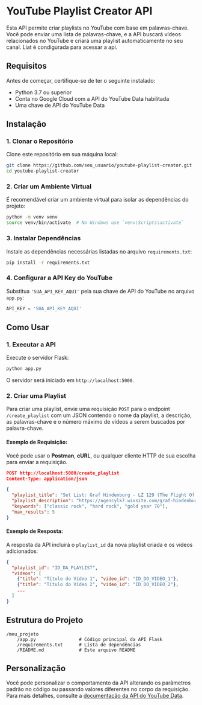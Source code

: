 # YouTube Playlist Creator API

Esta API permite criar playlists no YouTube com base em palavras-chave. Você pode enviar uma lista de palavras-chave, e a API buscará vídeos relacionados no YouTube e criará uma playlist automaticamente no seu canal. Liat é condigurada para acessar a api.

## Requisitos

Antes de começar, certifique-se de ter o seguinte instalado:

- Python 3.7 ou superior
- Conta no Google Cloud com a API do YouTube Data habilitada
- Uma chave de API do YouTube Data

## Instalação

### 1. Clonar o Repositório

Clone este repositório em sua máquina local:

```bash
git clone https://github.com/seu_usuario/youtube-playlist-creator.git
cd youtube-playlist-creator
```

### 2. Criar um Ambiente Virtual

É recomendável criar um ambiente virtual para isolar as dependências do projeto:

```bash
python -m venv venv
source venv/bin/activate  # No Windows use `venv\Scripts\activate`
```

### 3. Instalar Dependências

Instale as dependências necessárias listadas no arquivo `requirements.txt`:

```bash
pip install -r requirements.txt
```

### 4. Configurar a API Key do YouTube

Substitua `'SUA_API_KEY_AQUI'` pela sua chave de API do YouTube no arquivo `app.py`:

```python
API_KEY = 'SUA_API_KEY_AQUI'
```

## Como Usar

### 1. Executar a API

Execute o servidor Flask:

```bash
python app.py
```

O servidor será iniciado em `http://localhost:5000`.

### 2. Criar uma Playlist

Para criar uma playlist, envie uma requisição `POST` para o endpoint `/create_playlist` com um JSON contendo o nome da playlist, a descrição, as palavras-chave e o número máximo de vídeos a serem buscados por palavra-chave.

#### Exemplo de Requisição:

Você pode usar o **Postman**, **cURL**, ou qualquer cliente HTTP de sua escolha para enviar a requisição.

```json
POST http://localhost:5000/create_playlist
Content-Type: application/json

{
  "playlist_title": "Set List: Graf Hindenburg - LZ 129 (The Flight Of Songs)",
  "playlist_description": "https://agencylk7.wixsite.com/graf-hindenburg",
  "keywords": ["classic rock", "hard rock", "gold year 70"],
  "max_results": 5
}
```

#### Exemplo de Resposta:

A resposta da API incluirá o `playlist_id` da nova playlist criada e os vídeos adicionados:

```json
{
  "playlist_id": "ID_DA_PLAYLIST",
  "videos": [
    {"title": "Título do Vídeo 1", "video_id": "ID_DO_VIDEO_1"},
    {"title": "Título do Vídeo 2", "video_id": "ID_DO_VIDEO_2"},
    ...
  ]
}
```

## Estrutura do Projeto

```
/meu_projeto
    /app.py                # Código principal da API Flask
    /requirements.txt      # Lista de dependências
    /README.md             # Este arquivo README
```

## Personalização

Você pode personalizar o comportamento da API alterando os parâmetros padrão no código ou passando valores diferentes no corpo da requisição. Para mais detalhes, consulte a [documentação da API do YouTube Data](https://developers.google.com/youtube/v3).
